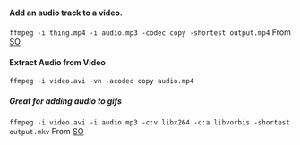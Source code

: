 #### Add an audio track to a video.

`ffmpeg -i thing.mp4 -i audio.mp3 -codec copy -shortest output.mp4`
From [SO](https://stackoverflow.com/questions/11779490/how-to-add-a-new-audio-not-mixing-into-a-video-using-ffmpeg/11783474#11783474)

#### Extract Audio from Video

`ffmpeg -i video.avi -vn -acodec copy audio.mp4`

##### Great for adding audio to gifs
`ffmpeg -i video.avi -i audio.mp3 -c:v libx264 -c:a libvorbis -shortest output.mkv`
From [SO](https://stackoverflow.com/questions/11779490/how-to-add-a-new-audio-not-mixing-into-a-video-using-ffmpeg/11783474#11783474)
